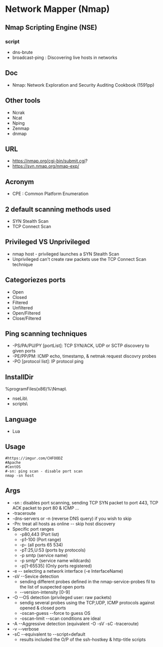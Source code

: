 # Network Mapper (Nmap)

## Nmap Scripting Engine (NSE)

### script
* dns-brute
* broadcast-ping : Discovering live hosts in networks

## Doc
* Nmap: Network Exploration and Security Auditing Cookbook (1591pp)

## Other tools
* Ncrak
* Ncat
* Nping
* Zenmap
* dnmap

## URL
* https://nmap.org/cgi-bin/submit.cgi?
* https://svn.nmap.org/nmap-exp/

## Acronym
* CPE : Common Platform Enumeration

## 2 default scanning methods used
* SYN Stealth Scan
* TCP Connect Scan

## Privileged VS Unprivileged
* nmap host - privileged launches a SYN Stealth Scan
* Unprivileged can't create raw packets use the TCP Connect Scan technique

## Categoriezes ports
* Open
* Closed
* Filtered
* Unfiltered
* Open/Filtered
* Close/Filtered

## Ping scanning techniques
* -PS/PA/PU/PY [portList]: TCP SYN/ACK, UDP or SCTP discovery to given ports
* -PE/PP/PM: ICMP echo, timestamp, & netmak request discovry probes
* -PO [protocol list]: IP protocol ping

## InstallDir
%programFiles(x86)%\Nmap\
* nseLib\
* scripts\

## Language
* Lua

## Usage
````Batch
#https://imgur.com/CHFOODZ 
#Apache
#CentOS
#-sn: ping scan - disable port scan
nmap -sn host
````

## Args
* -sn : disables port scanning, sending TCP SYN packet to port 443, TCP ACK packet to port 80 & ICMP ...
* -traceroute
* -dns-servers or -n (reverse DNS query) if you wish to skip
* -Pn: treat all hosts as online -- skip host discovery
* Specific port ranges
  * -p80,443 (Port list)
  * -p1-100 (Port range)
  * -p- (all ports 65 534)
  * -pT:25,U:53 (ports by protocols)
  * -p smtp (service name)
  * -p smtp* (service name wildcards)
  * -p[1-65535] (Only ports registered)
* -e -- selecting a network interface (-e InterfaceName)
* -sV --Sevice detection
  * sending different probes defined in the nmap-service-probes fil to the list of suspected open ports
  * --version-intensity [0-9]
* -O --OS detection (privileged user: raw packets)
  * sendig several probes using the TCP,UDP, ICMP protocols against opened & closed ports
  * -oscan-guess --force to guess OS
  * -oscan-limit --scan conditions are ideal
* -A --Aggressive detection (equivalent -O -sV -sC -traceroute)
* -v --verbose
* -sC --equivalent to --script=default
  * results included the O/P of the ssh-hostkey & http-title scripts
